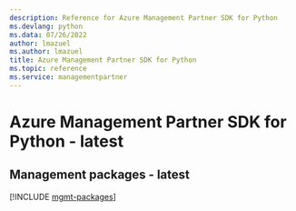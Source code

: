```yaml
---
description: Reference for Azure Management Partner SDK for Python
ms.devlang: python
ms.data: 07/26/2022
author: lmazuel
ms.author: lmazuel
title: Azure Management Partner SDK for Python
ms.topic: reference
ms.service: managementpartner
---
```

# Azure Management Partner SDK for Python - latest

## Management packages - latest
[!INCLUDE [mgmt-packages](management-partner-mgmt-index.md)]